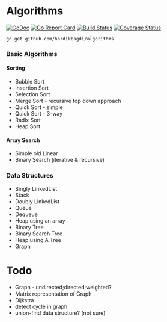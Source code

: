 # Algorithms
[![GoDoc](https://godoc.org/github.com/hardikbagdi/algorithms?status.svg)](http://godoc.org/github.com/hardikbagdi/algorithms) [![Go Report Card](https://goreportcard.com/badge/github.com/hardikbagdi/algorithms)](https://goreportcard.com/report/github.com/hardikbagdi/algorithms)
[![Build Status](https://travis-ci.org/hardikbagdi/algorithms.svg?branch=master)](https://travis-ci.org/hardikbagdi/algorithms) [![Coverage Status](https://coveralls.io/repos/github/hardikbagdi/algorithms/badge.svg?branch=master)](https://coveralls.io/github/hardikbagdi/algorithms?branch=master)
```
go get github.com/hardikbagdi/algorithms
```
### Basic Algorithms
#### Sorting
- Bubble Sort
- Insertion Sort
- Selection Sort
- Merge Sort - recursive top down approach
- Quick Sort - simple
- Quick Sort - 3-way
- Radix Sort
- Heap Sort

#### Array Search
- Simple old Linear
- Binary Search (iterative & recursive)

### Data Structures
- Singly LinkedList
- Stack
- Doubly LinkedList
- Queue
- Dequeue
- Heap using an array
- Binary Tree
- Binary Search Tree
- Heap using A Tree
- Graph

# Todo
- Graph - undirected;directed;weighted?
- Matrix representation of Graph
- Dijkstra
- detect cycle in graph
- union-find data structure? (not sure)
